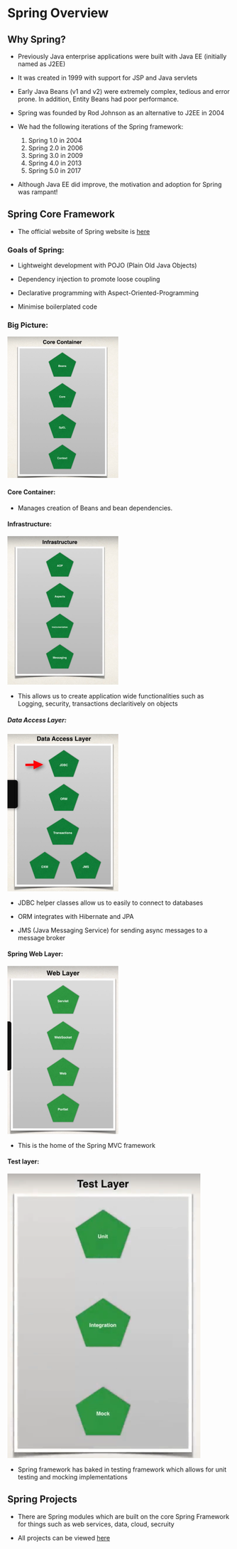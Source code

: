 # Spring Overview

## Why Spring?
- Previously Java enterprise applications were built with Java EE (initially named as J2EE)

- It was created in 1999 with support for JSP and Java servlets

- Early Java Beans (v1 and v2) were extremely complex, tedious and error prone. In addition, Entity Beans had poor performance.

- Spring was founded by Rod Johnson as an alternative to J2EE in 2004

- We had the following iterations of the Spring framework:

    1) Spring 1.0 in 2004
    2) Spring 2.0 in 2006
    3) Spring 3.0 in 2009
    4) Spring 4.0 in 2013
    5) Spring 5.0 in 2017

- Although Java EE did improve, the motivation and adoption for Spring was rampant!

## Spring Core Framework

- The official website of Spring website is [here](https://spring.io/)

### Goals of Spring:

- Lightweight development with POJO (Plain Old Java Objects)

- Dependency injection to promote loose coupling

- Declarative programming with Aspect-Oriented-Programming

- Minimise boilerplated code

### Big Picture:

<img src="spring-framework.PNG" width="250">

#### Core Container:

- Manages creation of Beans and bean dependencies.

#### Infrastructure:

<img src="spring-infra.PNG" width="250">

- This allows us to create application wide functionalities such as Logging, security, transactions declaritively on objects

##### Data Access Layer:

<img src="spring-data-access.PNG" width="250">

- JDBC helper classes allow us to easily to connect to databases

- ORM integrates with Hibernate and JPA

- JMS (Java Messaging Service) for sending async messages to a message broker

#### Spring Web Layer:

<img src="spring-web-layer.PNG" width="250">

- This is the home of the Spring MVC framework

#### Test layer:

<img src="spring-test-layer.PNG">

- Spring framework has baked in testing framework which allows for unit testing and mocking implementations

## Spring Projects

- There are Spring modules which are built on the core Spring Framework for things such as web services, data, cloud, secruity

- All projects can be viewed [here](https://spring.io/projects)